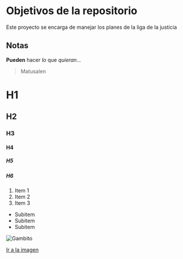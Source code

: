 # Objetivos de la repositorio

Este proyecto se encarga de manejar los planes de la liga de la justicia


## Notas
**Pueden** hacer *lo* que _quieran..._
> Matusalen

# H1
## H2
### H3
#### H4
##### H5
##### H6

1. Item 1
2. Item 2
2. Item 3

* Subitem
* Subitem
* Subitem

![Gambito](http://sm.ign.com/ign_es/feature/g/gambit-exp/gambit-explained-who-is-the-x-men-character_1nw3.jpg)

[Ir a la imagen](http://sm.ign.com/ign_es/feature/g/gambit-exp/gambit-explained-who-is-the-x-men-character_1nw3.jpg)
